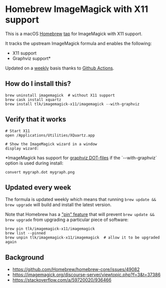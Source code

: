 # Homebrew ImageMagick with X11 support

This is a macOS [Homebrew](https://brew.sh) [tap](https://docs.brew.sh/Taps) for ImageMagick with X11 support.

It tracks the upstream ImageMagick formula and enables the following:
- X11 support
- Graphviz support*

Updated on a [weekly](.github/workflows/weekly-update.yml) basis thanks to [Github Actions](https://github.com/features/actions).

## How do I install this?
```
brew uninstall imagemagick  # without X11 support
brew cask install xquartz
brew install tlk/imagemagick-x11/imagemagick --with-graphviz
```

## Verify that it works
```
# Start X11
open /Applications/Utilities/XQuartz.app

# Show the ImageMagick wizard in a window
display wizard:
```

*ImageMagick has support for [graphviz DOT-files](https://en.wikipedia.org/wiki/DOT_(graph_description_language)) if the `--with-graphviz` option is used during install:
```
convert mygraph.dot mygraph.png
```

## Updated every week
The formula is updated weekly which means that running `brew update && brew upgrade` will build and install the latest version.

Note that Homebrew has a ["pin" feature](https://docs.brew.sh/FAQ#how-do-i-stop-certain-formulae-from-being-updated) that will prevent `brew update && brew upgrade` from upgrading a particular piece of software:
```
brew pin tlk/imagemagick-x11/imagemagick
brew list --pinned
brew unpin tlk/imagemagick-x11/imagemagick  # allow it to be upgraded again
```

## Background
* https://github.com/Homebrew/homebrew-core/issues/49082
* https://imagemagick.org/discourse-server/viewtopic.php?f=3&t=37386
* https://stackoverflow.com/a/59720020/936466
